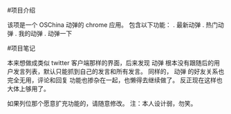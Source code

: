 #项目介绍

该项是一个 OSChina 动弹的 chrome 应用。
包含以下功能：
 . 最新动弹
 . 热门动弹
 . 我的动弹
 . 动弹一下

#项目笔记

本来想做成类似 twitter 客户端那样的界面，后来发现 动弹 根本没有跟随后的用户发言列表，默认只能抓到自己的发言和所有发言。
同样的， 动弹 的好友关系也完全无用，评论和回复 功能也掺杂在一起，也懒得去继续做了。
反正现在这样也大体上够用了。

如果列位那个愿意扩充功能的，请随意修改。
注：本人设计弱，勿笑。